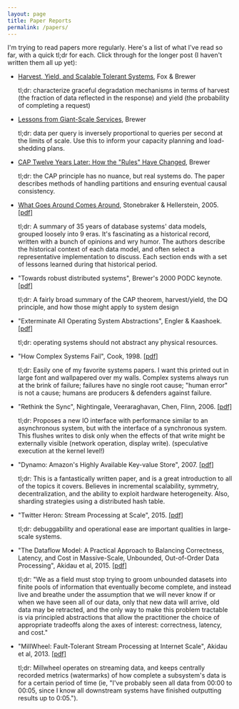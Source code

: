 ```yaml
---
layout: page
title: Paper Reports
permalink: /papers/
---
```


I'm trying to read papers more regularly. Here's a list of what I've read so far, with a quick tl;dr for each. Click through for the longer post (I haven't written them all up yet):

- [Harvest, Yield, and Scalable Tolerant Systems](/harvest-yield), Fox & Brewer

  tl;dr: characterize graceful degradation mechanisms in terms of harvest (the fraction of data reflected in the response) and yield (the probability of completing a request)

- [Lessons from Giant-Scale Services](/brewer-giant-scale-services), Brewer
  
  tl;dr: data per query is inversely proportional to queries per second at the limits of scale. Use this to inform your capacity planning and load-shedding plans.

- [CAP Twelve Years Later: How the "Rules" Have Changed](/cap-twelve-years-later), Brewer

  tl;dr: the CAP principle has no nuance, but real systems do. The paper describes methods of handling partitions and ensuring eventual causal consistency.

- [What Goes Around Comes Around](/what-goes-around-comes-around), Stonebraker & Hellerstein, 2005. [[pdf]](https://mitpress.mit.edu/sites/default/files/titles/content/9780262693141_sch_0001.pdf)

  tl;dr: A summary of 35 years of database systems' data models, grouped loosely into 9 eras. It's fascinating as a historical record, written with a bunch of opinions and wry humor. The authors describe the historical context of each data model, and often select a representative implementation to discuss. Each section ends with a set of lessons learned during that historical period.

- "Towards robust distributed systems", Brewer's 2000 PODC keynote. [[pdf]](https://www.cs.berkeley.edu/~brewer/cs262b-2004/PODC-keynote.pdf)

  tl;dr: A fairly broad summary of the CAP theorem, harvest/yield, the DQ principle, and how those might apply to system design

- "Exterminate All Operating System Abstractions", Engler & Kaashoek. [[pdf]](http://www.cs.berkeley.edu/~brewer/cs262b/hotos-exokernel.pdf)

  tl;dr: operating systems should not abstract any physical resources.

- "How Complex Systems Fail", Cook, 1998. [[pdf]](http://web.mit.edu/2.75/resources/random/How%20Complex%20Systems%20Fail.pdf)

  tl;dr: Easily one of my favorite systems papers. I want this printed out in large font and wallpapered over my walls. Complex systems always run at the brink of failure; failures have no single root cause; "human error" is not a cause; humans are producers & defenders against failure.

- "Rethink the Sync", Nightingale, Veeraraghavan, Chen, Flinn, 2006. [[pdf]](https://www.usenix.org/legacy/event/osdi06/tech/nightingale/nightingale.pdf)

  tl;dr: Proposes a new IO interface with performance similar to an asynchronous system, but with the interface of a synchronous system. This flushes writes to disk only when the effects of that write might be externally visible (network operation, display write). (speculative execution at the kernel level!)

- "Dynamo: Amazon's Highly Available Key-value Store", 2007. [[pdf]](http://www.allthingsdistributed.com/files/amazon-dynamo-sosp2007.pdf)

  tl;dr: This is a fantastically written paper, and is a great introduction to all of the topics it covers. Believes in incremental scalability, symmetry, decentralization, and the ability to exploit hardware heterogeneity. Also, sharding strategies using a distributed hash table.

- "Twitter Heron: Stream Processing at Scale", 2015. [[pdf]](http://dl.acm.org/citation.cfm?id=2742788)

  tl;dr: debuggability and operational ease are important qualities in large-scale systems.

- "The Dataflow Model: A Practical Approach to Balancing Correctness, Latency, and Cost in Massive-Scale, Unbounded, Out-of-Order Data Processing", Akidau et al, 2015. [[pdf]](http://static.googleusercontent.com/media/research.google.com/en//pubs/archive/43864.pdf)

  tl;dr: "We as a field must stop trying to groom unbounded datasets into finite pools of information that eventually become complete, and instead live and breathe under the assumption that we will never know if or when we have seen all of our data, only that new data will arrive, old data may be retracted, and the only way to make this problem tractable is via principled abstractions that allow the practitioner the choice of appropriate tradeoffs along the axes of interest: correctness, latency, and cost."

- "MillWheel: Fault-Tolerant Stream Processing at Internet Scale", Akidau et al, 2013. [[pdf]](http://www.cs.cmu.edu/~pavlo/courses/fall2013/static/papers/p734-akidau.pdf)

  tl;dr: Millwheel operates on streaming data, and keeps centrally recorded metrics (watermarks) of how complete a subsystem's data is for a certain period of time (ie, "I've probably seen all data from 00:00 to 00:05, since I know all downstream systems have finished outputting results up to 0:05.").

